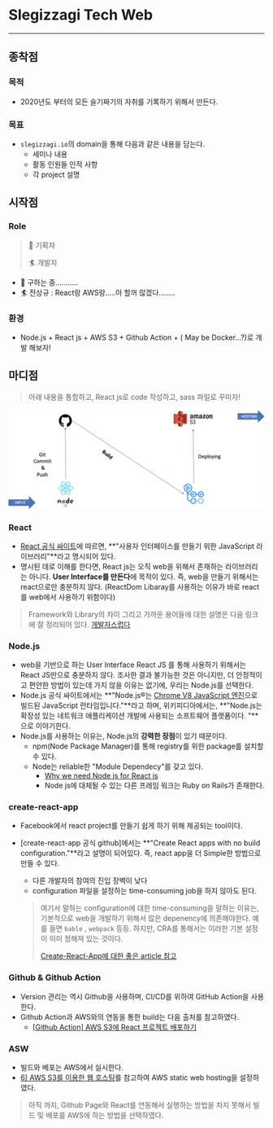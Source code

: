 

# Slegizzagi Tech Web

---

## 종착점

### 목적

* 2020년도 부터의 모든 슬기짜기의 자취를 기록하기 위해서 만든다.

### 목표

* ``slegizzagi.io``의 domain을 통해 다음과 같은 내용을 담는다.
  *  세미나 내용
  * 활동 인원들 인적 사항
  * 각 project 설명

## 시작점

### Role

> :wine_glass: 기획자
>
> 🏄  개발자

* :wine_glass: 구하는 중...........
* 🏄 전상규 : React랑 AWS랑.....아 할꺼 많겠다........

### 환경

* Node.js + React js + AWS S3 + Github Action + ( May be Docker...?)로 개발 해보자!

## 마디점

> 아래 내용을 통합하고, React js로 code 작성하고, sass 파일로 꾸미자!

<p>
  <img src="./../src/architecture.png" alt="architecture" />
</p>





### React

- [React 공식 싸이트](https://ko.reactjs.org/)에 따르면, **"사용자 인터페이스를 만들기 위한 JavaScript 라이브러리"**라고 명시되어 있다. 
- 명시된 데로 이해를 한다면,  React js는 오직 web을 위해서 존재하는 라이브러리는 아니다. **User Interface를 만든다**에 목적이 있다. 즉,  web을 만들기 위해서는 react으로만 충분하지 않다. (ReactDom Libaray를 사용하는 이유가 바로  react를 web에서 사용하기 위함이다)

> Framework와 Library의 차이 그리고 가까운 용어들에 대한 설명은 다음 링크에 잘 정리되어 있다. [개발자스럽다](https://blog.gaerae.com/2016/11/what-is-library-and-framework-and-architecture-and-platform.html)

### Node.js

- web을 기반으로 하는 User Interface React JS 를 통해 사용하기 위해서는 React JS만으로 충분하지 않다. 조사한 결과 불가능한 것은 아니지만, 더 안정적이고 편안한 방법이 있는데 가지 않을 이유는 없기에, 우리는  Node.js를 선택한다.
- Node.js 공식 싸이트에서는 **"Node.js®는 [Chrome V8 JavaScript 엔진](https://v8.dev/)으로 빌드된 JavaScript 런타임입니다."**라고 하며, 위키피디아에서는, **"Node.js는 확장성 있는 네트워크 애플리케이션 개발에 사용되는 소프트웨어 플랫폼이다. "**으로 이야기한다.
- Node.js를 사용하는 이유는, Node.js의 **강력한 장점**이 있기 때문이다.
  - npm(Node Package Manager)를 통해  registry를 위한 package를 설치할 수 있다.
  - Node는 reliable한  "Module Dependecy"를 갖고 있다.
    - [Why we need Node js for React js](https://jscomplete.com/learn/why-node-for-react)
    - Node js에 대체될 수 있는 다른 프레임 워크는 Ruby on Rails가 존재한다.
### create-react-app

* Facebook에서 react project를 만들기 쉽게 하기 위해 제공되는 tool이다.

* [create-react-app 공식  github]에서는 **"Create React apps with no build configuration."**라고 설명이 되어있다. 즉,  react app을 더 Simple한 방법으로 만들 수 있다.

  * 다른 개발자의 참여의 진입 장벽이 낮다
  * configuration 파일을 설정하는 time-consuming job을 하지 않아도 된다.

  > 여기서 말하는  configuration에 대한 time-consuming을 말하는 이유는, 기본적으로 web을 개발하기 위해서 많은  depenency에 의존해야한다. 예를 들면 `bable` , `webpack` 등등. 하지만, CRA를 통해서는 이러한 기본 설정이 이미 정해져 있는 것이다.
  >
  > [Create-React-App에 대한 좋은 article 참고](https://geekscreed.com/blog/use-create-react-app-to-scaffold-next-react-app/)

### Github & Github Action

* Version 관리는 역시  Github을 사용하며, CI/CD를 위하여  GitHub Action을 사용한다.
* Github Action과 AWS와의 연동을 통한  build는 다음 출처를 참고하였다.
  * [[Github Action\] AWS S3에 React 프로젝트 배포하기]([https://velog.io/@loakick/Github-Action-AWS-S3에-React-프로젝트-배포하기](https://velog.io/@loakick/Github-Action-AWS-S3에-React-프로젝트-배포하기))

### ASW

* 빌드와 베포는 AWS에서 실시한다.
* [6) AWS S3를 이용한 웹 호스팅](https://jongmin92.github.io/2017/07/17/Emily/6-aws-s3-static-web-hosting/)를 참고하여 AWS static web hosting을 설정하였다.

> 아직 까지, Github Page와 React를 연동해서 실행하는 방법을 차지 못해서 빌드 및 배포를  AWS에 하는 방법을 선택하였다.

